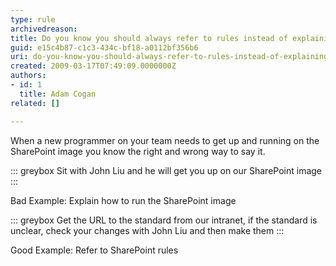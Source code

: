 ```yaml
---
type: rule
archivedreason: 
title: Do you know you should always refer to rules instead of explaining it?
guid: e15c4b87-c1c3-434c-bf18-a0112bf356b6
uri: do-you-know-you-should-always-refer-to-rules-instead-of-explaining-it
created: 2009-03-17T07:49:09.0000000Z
authors:
- id: 1
  title: Adam Cogan
related: []

---
```


When a new programmer on your team needs to get up and running on the SharePoint image you know the right and wrong way to say it.


::: greybox
Sit with John Liu and he will get you up on our SharePoint image
:::

Bad Example: Explain how to run the SharePoint image

::: greybox
Get the URL to the standard from our intranet, if the standard is unclear, check your changes with John Liu and then make them
:::

Good Example: Refer to SharePoint rules
<!--endintro-->

